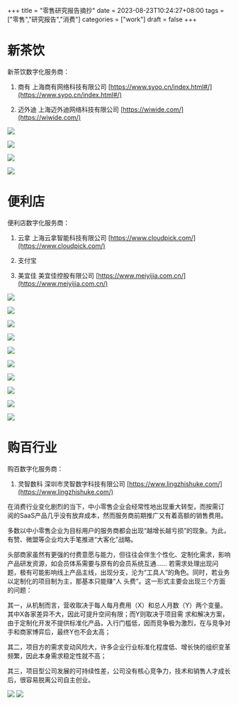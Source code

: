+++
title = "零售研究报告摘抄"
date = 2023-08-23T10:24:27+08:00
tags = ["零售","研究报告","消费"]
categories = ["work"]
draft = false
+++

# 新茶饮

新茶饮数字化服务商：

1. 商有 上海商有网络科技有限公司 [https://www.syoo.cn/index.html#/](https://www.syoo.cn/index.html#/)

2. 迈外迪 上海迈外迪网络科技有限公司 [https://wiwide.com/](https://wiwide.com/)

![](https://cloud-pic.wpsgo.com/MHMySmhlTzhhSUFySnNkYzdVSk9LeTFYc2p3Q1YrdWo2MTBvWi96blA2RzJDWVo3MXlNdjU4L2tRZUhBQlFaTm9TTmdDMHNCK1crSzFTMUdyMVM4cmc5VGxiSWVuWUhWZ1E2dDR1K0VPS202TnlsbERFUkZjOWhzZjNwaksxZFBGUjNnUE56cnhGekVvcitHWnJJUHB5QkFNWG4xK0FONEFEaWt2cjdhYUdKdGVKN3UvZmdybDFka0d0dTU5dXZ6Q3ovUlAxNXN2QmMzeWlDd0NoMWxURjlORy96UjhIZEZpRC9CREgwV3d5ajZiSDgvaHRzWEtPQ3dwcDVFcWNhM3pnaC9FalRVaHlmMHNwZms1eTNhbXdqV2htNTFkekp6a0NaaDMzc2xyTFhBU3J1YytLVjRjcjZaOWZndGF3PT0=/attach/object/ZLXMOBAARM?)

![](https://cloud-pic.wpsgo.com/MHMySmhlTzhhSUFySnNkYzdVSk9LeTFYc2p3Q1YrdWo2MTBvWi96blA2RzJDWVo3MXlNdjU4L2tRZUhBQlFaTm9TTmdDMHNCK1crSzFTMUdyMVM4cmc5VGxiSWVuWUhWZ1E2dDR1K0VPS202TnlsbERFUkZjOWhzZjNwaksxZFBGUjNnUE56cnhGekVvcitHWnJJUHB5QkFNWG4xK0FONEFEaWt2cjdhYUdKdGVKN3UvZmdybDFka0d0dTU5dXZ6Q3ovUlAxNXN2QmMzeWlDd0NoMWxURjlORy96UjhIZEZpRC9CREgwV3d5ajZiSDgvaHRzWEtPQ3dwcDVFcWNhM3pnaC9FalRVaHlmMHNwZms1eTNhbXdqV2htNTFkekp6a0NaaDMzc2xyTFhBU3J1YytLVjRjcjZaOWZndGF3PT0=/attach/object/ZHXMOBABS4?)

![](https://cloud-pic.wpsgo.com/MHMySmhlTzhhSUFySnNkYzdVSk9LeTFYc2p3Q1YrdWo2MTBvWi96blA2RzJDWVo3MXlNdjU4L2tRZUhBQlFaTm9TTmdDMHNCK1crSzFTMUdyMVM4cmc5VGxiSWVuWUhWZ1E2dDR1K0VPS202TnlsbERFUkZjOWhzZjNwaksxZFBGUjNnUE56cnhGekVvcitHWnJJUHB5QkFNWG4xK0FONEFEaWt2cjdhYUdKdGVKN3UvZmdybDFka0d0dTU5dXZ6Q3ovUlAxNXN2QmMzeWlDd0NoMWxURjlORy96UjhIZEZpRC9CREgwV3d5ajZiSDgvaHRzWEtPQ3dwcDVFcWNhM3pnaC9FalRVaHlmMHNwZms1eTNhbXdqV2htNTFkekp6a0NaaDMzc2xyTFhBU3J1YytLVjRjcjZaOWZndGF3PT0=/attach/object/ZLXMOBAAAU?)

![](https://cloud-pic.wpsgo.com/MHMySmhlTzhhSUFySnNkYzdVSk9LeTFYc2p3Q1YrdWo2MTBvWi96blA2RzJDWVo3MXlNdjU4L2tRZUhBQlFaTm9TTmdDMHNCK1crSzFTMUdyMVM4cmc5VGxiSWVuWUhWZ1E2dDR1K0VPS202TnlsbERFUkZjOWhzZjNwaksxZFBGUjNnUE56cnhGekVvcitHWnJJUHB5QkFNWG4xK0FONEFEaWt2cjdhYUdKdGVKN3UvZmdybDFka0d0dTU5dXZ6Q3ovUlAxNXN2QmMzeWlDd0NoMWxURjlORy96UjhIZEZpRC9CREgwV3d5ajZiSDgvaHRzWEtPQ3dwcDVFcWNhM3pnaC9FalRVaHlmMHNwZms1eTNhbXdqV2htNTFkekp6a0NaaDMzc2xyTFhBU3J1YytLVjRjcjZaOWZndGF3PT0=/attach/object/ZLXMOBAAJ4?)

# 便利店

便利店数字化服务商：

1. 云拿 上海云拿智能科技有限公司 [https://www.cloudpick.com/](https://www.cloudpick.com/)

2. 支付宝

3. 美宜佳 美宜佳控股有限公司 [https://www.meiyijia.com.cn/](https://www.meiyijia.com.cn/)

![](https://cloud-pic.wpsgo.com/MHMySmhlTzhhSUFySnNkYzdVSk9LeTFYc2p3Q1YrdWo2MTBvWi96blA2RzJDWVo3MXlNdjU4L2tRZUhBQlFaTm9TTmdDMHNCK1crSzFTMUdyMVM4cmc5VGxiSWVuWUhWZ1E2dDR1K0VPS202TnlsbERFUkZjOWhzZjNwaksxZFBGUjNnUE56cnhGekVvcitHWnJJUHB5QkFNWG4xK0FONEFEaWt2cjdhYUdKdGVKN3UvZmdybDFka0d0dTU5dXZ6Q3ovUlAxNXN2QmMzeWlDd0NoMWxURjlORy96UjhIZEZpRC9CREgwV3d5ajZiSDgvaHRzWEtPQ3dwcDVFcWNhM3pnaC9FalRVaHlmMHNwZms1eTNhbXdqV2htNTFkekp6a0NaaDMzc2xyTFhBU3J1YytLVjRjcjZaOWZndGF3PT0=/attach/object/D3X4OBAA2Y?)

![](https://cloud-pic.wpsgo.com/MHMySmhlTzhhSUFySnNkYzdVSk9LeTFYc2p3Q1YrdWo2MTBvWi96blA2RzJDWVo3MXlNdjU4L2tRZUhBQlFaTm9TTmdDMHNCK1crSzFTMUdyMVM4cmc5VGxiSWVuWUhWZ1E2dDR1K0VPS202TnlsbERFUkZjOWhzZjNwaksxZFBGUjNnUE56cnhGekVvcitHWnJJUHB5QkFNWG4xK0FONEFEaWt2cjdhYUdKdGVKN3UvZmdybDFka0d0dTU5dXZ6Q3ovUlAxNXN2QmMzeWlDd0NoMWxURjlORy96UjhIZEZpRC9CREgwV3d5ajZiSDgvaHRzWEtPQ3dwcDVFcWNhM3pnaC9FalRVaHlmMHNwZms1eTNhbXdqV2htNTFkekp6a0NaaDMzc2xyTFhBU3J1YytLVjRjcjZaOWZndGF3PT0=/attach/object/D3X4OBAAMU?)

![](https://cloud-pic.wpsgo.com/MHMySmhlTzhhSUFySnNkYzdVSk9LeTFYc2p3Q1YrdWo2MTBvWi96blA2RzJDWVo3MXlNdjU4L2tRZUhBQlFaTm9TTmdDMHNCK1crSzFTMUdyMVM4cmc5VGxiSWVuWUhWZ1E2dDR1K0VPS202TnlsbERFUkZjOWhzZjNwaksxZFBGUjNnUE56cnhGekVvcitHWnJJUHB5QkFNWG4xK0FONEFEaWt2cjdhYUdKdGVKN3UvZmdybDFka0d0dTU5dXZ6Q3ovUlAxNXN2QmMzeWlDd0NoMWxURjlORy96UjhIZEZpRC9CREgwV3d5ajZiSDgvaHRzWEtPQ3dwcDVFcWNhM3pnaC9FalRVaHlmMHNwZms1eTNhbXdqV2htNTFkekp6a0NaaDMzc2xyTFhBU3J1YytLVjRjcjZaOWZndGF3PT0=/attach/object/DXX4OBAAV4?)

![](https://cloud-pic.wpsgo.com/MHMySmhlTzhhSUFySnNkYzdVSk9LeTFYc2p3Q1YrdWo2MTBvWi96blA2RzJDWVo3MXlNdjU4L2tRZUhBQlFaTm9TTmdDMHNCK1crSzFTMUdyMVM4cmc5VGxiSWVuWUhWZ1E2dDR1K0VPS202TnlsbERFUkZjOWhzZjNwaksxZFBGUjNnUE56cnhGekVvcitHWnJJUHB5QkFNWG4xK0FONEFEaWt2cjdhYUdKdGVKN3UvZmdybDFka0d0dTU5dXZ6Q3ovUlAxNXN2QmMzeWlDd0NoMWxURjlORy96UjhIZEZpRC9CREgwV3d5ajZiSDgvaHRzWEtPQ3dwcDVFcWNhM3pnaC9FalRVaHlmMHNwZms1eTNhbXdqV2htNTFkekp6a0NaaDMzc2xyTFhBU3J1YytLVjRjcjZaOWZndGF3PT0=/attach/object/DXX4OBAA7A?)

![](https://cloud-pic.wpsgo.com/MHMySmhlTzhhSUFySnNkYzdVSk9LeTFYc2p3Q1YrdWo2MTBvWi96blA2RzJDWVo3MXlNdjU4L2tRZUhBQlFaTm9TTmdDMHNCK1crSzFTMUdyMVM4cmc5VGxiSWVuWUhWZ1E2dDR1K0VPS202TnlsbERFUkZjOWhzZjNwaksxZFBGUjNnUE56cnhGekVvcitHWnJJUHB5QkFNWG4xK0FONEFEaWt2cjdhYUdKdGVKN3UvZmdybDFka0d0dTU5dXZ6Q3ovUlAxNXN2QmMzeWlDd0NoMWxURjlORy96UjhIZEZpRC9CREgwV3d5ajZiSDgvaHRzWEtPQ3dwcDVFcWNhM3pnaC9FalRVaHlmMHNwZms1eTNhbXdqV2htNTFkekp6a0NaaDMzc2xyTFhBU3J1YytLVjRjcjZaOWZndGF3PT0=/attach/object/D3X4OBAAWM?)

![](https://cloud-pic.wpsgo.com/MHMySmhlTzhhSUFySnNkYzdVSk9LeTFYc2p3Q1YrdWo2MTBvWi96blA2RzJDWVo3MXlNdjU4L2tRZUhBQlFaTm9TTmdDMHNCK1crSzFTMUdyMVM4cmc5VGxiSWVuWUhWZ1E2dDR1K0VPS202TnlsbERFUkZjOWhzZjNwaksxZFBGUjNnUE56cnhGekVvcitHWnJJUHB5QkFNWG4xK0FONEFEaWt2cjdhYUdKdGVKN3UvZmdybDFka0d0dTU5dXZ6Q3ovUlAxNXN2QmMzeWlDd0NoMWxURjlORy96UjhIZEZpRC9CREgwV3d5ajZiSDgvaHRzWEtPQ3dwcDVFcWNhM3pnaC9FalRVaHlmMHNwZms1eTNhbXdqV2htNTFkekp6a0NaaDMzc2xyTFhBU3J1YytLVjRjcjZaOWZndGF3PT0=/attach/object/D3X4OBAA3M?)

![](https://cloud-pic.wpsgo.com/MHMySmhlTzhhSUFySnNkYzdVSk9LeTFYc2p3Q1YrdWo2MTBvWi96blA2RzJDWVo3MXlNdjU4L2tRZUhBQlFaTm9TTmdDMHNCK1crSzFTMUdyMVM4cmc5VGxiSWVuWUhWZ1E2dDR1K0VPS202TnlsbERFUkZjOWhzZjNwaksxZFBGUjNnUE56cnhGekVvcitHWnJJUHB5QkFNWG4xK0FONEFEaWt2cjdhYUdKdGVKN3UvZmdybDFka0d0dTU5dXZ6Q3ovUlAxNXN2QmMzeWlDd0NoMWxURjlORy96UjhIZEZpRC9CREgwV3d5ajZiSDgvaHRzWEtPQ3dwcDVFcWNhM3pnaC9FalRVaHlmMHNwZms1eTNhbXdqV2htNTFkekp6a0NaaDMzc2xyTFhBU3J1YytLVjRjcjZaOWZndGF3PT0=/attach/object/DXX4OBAA2Y?)

![](https://cloud-pic.wpsgo.com/MHMySmhlTzhhSUFySnNkYzdVSk9LeTFYc2p3Q1YrdWo2MTBvWi96blA2RzJDWVo3MXlNdjU4L2tRZUhBQlFaTm9TTmdDMHNCK1crSzFTMUdyMVM4cmc5VGxiSWVuWUhWZ1E2dDR1K0VPS202TnlsbERFUkZjOWhzZjNwaksxZFBGUjNnUE56cnhGekVvcitHWnJJUHB5QkFNWG4xK0FONEFEaWt2cjdhYUdKdGVKN3UvZmdybDFka0d0dTU5dXZ6Q3ovUlAxNXN2QmMzeWlDd0NoMWxURjlORy96UjhIZEZpRC9CREgwV3d5ajZiSDgvaHRzWEtPQ3dwcDVFcWNhM3pnaC9FalRVaHlmMHNwZms1eTNhbXdqV2htNTFkekp6a0NaaDMzc2xyTFhBU3J1YytLVjRjcjZaOWZndGF3PT0=/attach/object/JHX4OBAA3M?)

![](https://cloud-pic.wpsgo.com/MHMySmhlTzhhSUFySnNkYzdVSk9LeTFYc2p3Q1YrdWo2MTBvWi96blA2RzJDWVo3MXlNdjU4L2tRZUhBQlFaTm9TTmdDMHNCK1crSzFTMUdyMVM4cmc5VGxiSWVuWUhWZ1E2dDR1K0VPS202TnlsbERFUkZjOWhzZjNwaksxZFBGUjNnUE56cnhGekVvcitHWnJJUHB5QkFNWG4xK0FONEFEaWt2cjdhYUdKdGVKN3UvZmdybDFka0d0dTU5dXZ6Q3ovUlAxNXN2QmMzeWlDd0NoMWxURjlORy96UjhIZEZpRC9CREgwV3d5ajZiSDgvaHRzWEtPQ3dwcDVFcWNhM3pnaC9FalRVaHlmMHNwZms1eTNhbXdqV2htNTFkekp6a0NaaDMzc2xyTFhBU3J1YytLVjRjcjZaOWZndGF3PT0=/attach/object/KXX4OBAADA?)

![](https://cloud-pic.wpsgo.com/MHMySmhlTzhhSUFySnNkYzdVSk9LeTFYc2p3Q1YrdWo2MTBvWi96blA2RzJDWVo3MXlNdjU4L2tRZUhBQlFaTm9TTmdDMHNCK1crSzFTMUdyMVM4cmc5VGxiSWVuWUhWZ1E2dDR1K0VPS202TnlsbERFUkZjOWhzZjNwaksxZFBGUjNnUE56cnhGekVvcitHWnJJUHB5QkFNWG4xK0FONEFEaWt2cjdhYUdKdGVKN3UvZmdybDFka0d0dTU5dXZ6Q3ovUlAxNXN2QmMzeWlDd0NoMWxURjlORy96UjhIZEZpRC9CREgwV3d5ajZiSDgvaHRzWEtPQ3dwcDVFcWNhM3pnaC9FalRVaHlmMHNwZms1eTNhbXdqV2htNTFkekp6a0NaaDMzc2xyTFhBU3J1YytLVjRjcjZaOWZndGF3PT0=/attach/object/MXX4OBAAP4?)

# 购百行业

购百数字化服务商：

1. 灵智数科 深圳市灵智数字科技有限公司 [https://www.lingzhishuke.com/](https://www.lingzhishuke.com/)

在消费行业变化剧烈的当下，中小零售企业会经常性地出现重大转型，而按需订 阅的SaaS产品几乎没有放弃成本，然而服务商前期推广又有着高额的销售费用。

多数以中小零售企业为目标用户的服务商都会出现“越增长越亏损”的现象。为此，有赞、微盟等企业均大手笔推进“大客化”战略。

头部商家虽然有更强的付费意愿与能力，但往往会伴生个性化、定制化需求，影响产品研发资源，如会员体系需要与原有的会员系统互通…… 若需求处理出现问题，极有可能影响线上产品主线，出现分支，沦为“工具人”的角色。同时，若业务以定制化的项目制为主，那基本只能赚“人 头费”。这一形式主要会出现三个方面的问题：

其一，从机制而言，营收取决于每人每月费用（X）和总人月数（Y）两个变量。其中X各家差异不大，因此可提升空间有限；而Y则取决于项目需 求和解决方案，由于定制化开发不提供标准化产品，入行门槛低，因而竞争极为激烈，在与竞争对手和商家博弈后，最终Y也不会太高；

其二，项目方的需求变动风险大，许多企业行业标准化程度低、增长快的组织变革频繁，因此本身需求稳定性就不高；

其三，项目型公司发展的可持续性差，公司没有核心竞争力，技术和销售人才成长后，很容易脱离公司自主创业。

![](https://cloud-pic.wpsgo.com/MHMySmhlTzhhSUFySnNkYzdVSk9LeTFYc2p3Q1YrdWo2MTBvWi96blA2RzJDWVo3MXlNdjU4L2tRZUhBQlFaTm9TTmdDMHNCK1crSzFTMUdyMVM4cmc5VGxiSWVuWUhWZ1E2dDR1K0VPS202TnlsbERFUkZjOWhzZjNwaksxZFBGUjNnUE56cnhGekVvcitHWnJJUHB5QkFNWG4xK0FONEFEaWt2cjdhYUdKdGVKN3UvZmdybDFka0d0dTU5dXZ6Q3ovUlAxNXN2QmMzeWlDd0NoMWxURjlORy96UjhIZEZpRC9CREgwV3d5ajZiSDgvaHRzWEtPQ3dwcDVFcWNhM3pnaC9FalRVaHlmMHNwZms1eTNhbXdqV2htNTFkekp6a0NaaDMzc2xyTFhBU3J1YytLVjRjcjZaOWZndGF3PT0=/attach/object/PDX4OBAB7A?)
![](https://cloud-pic.wpsgo.com/MHMySmhlTzhhSUFySnNkYzdVSk9LeTFYc2p3Q1YrdWo2MTBvWi96blA2RzJDWVo3MXlNdjU4L2tRZUhBQlFaTm9TTmdDMHNCK1crSzFTMUdyMVM4cmc5VGxiSWVuWUhWZ1E2dDR1K0VPS202TnlsbERFUkZjOWhzZjNwaksxZFBGUjNnUE56cnhGekVvcitHWnJJUHB5QkFNWG4xK0FONEFEaWt2cjdhYUdKdGVKN3UvZmdybDFka0d0dTU5dXZ6Q3ovUlAxNXN2QmMzeWlDd0NoMWxURjlORy96UjhIZEZpRC9CREgwV3d5ajZiSDgvaHRzWEtPQ3dwcDVFcWNhM3pnaC9FalRVaHlmMHNwZms1eTNhbXdqV2htNTFkekp6a0NaaDMzc2xyTFhBU3J1YytLVjRjcjZaOWZndGF3PT0=/attach/object/PDX4OBAA3E?)